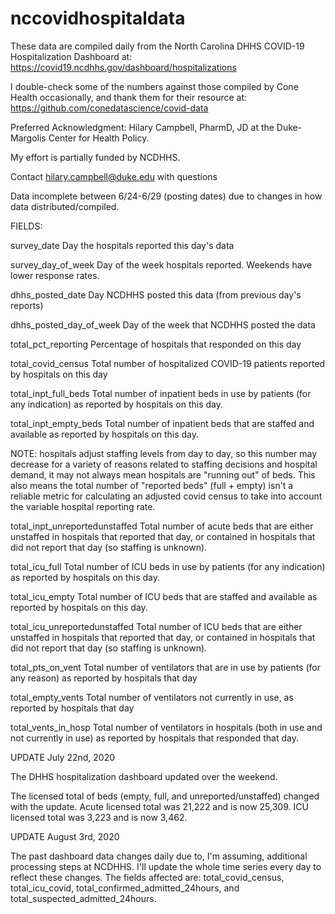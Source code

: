 # nccovidhospitaldata
												
These data are compiled daily from the North Carolina DHHS COVID-19 Hospitalization Dashboard at: https://covid19.ncdhhs.gov/dashboard/hospitalizations

I double-check some of the numbers against those compiled by Cone Health occasionally, and thank them for their resource at: https://github.com/conedatascience/covid-data

Preferred Acknowledgment: Hilary Campbell, PharmD, JD at the Duke-Margolis Center for Health Policy. 

My effort is partially funded by NCDHHS.

Contact hilary.campbell@duke.edu with questions	

Data incomplete between 6/24-6/29 (posting dates) due to changes in how data distributed/compiled.

FIELDS:

survey_date
Day the hospitals reported this day's data

survey_day_of_week
Day of the week hospitals reported. Weekends have lower response rates.

dhhs_posted_date
Day NCDHHS posted this data (from previous day's reports)

dhhs_posted_day_of_week
Day of the week that NCDHHS posted the data

total_pct_reporting
Percentage of hospitals that responded on this day

total_covid_census
Total number of hospitalized COVID-19 patients reported by hospitals on this day	

total_inpt_full_beds
Total number of inpatient beds in use by patients (for any indication) as reported by hospitals on this day.

total_inpt_empty_beds
Total number of inpatient beds that are staffed and available as reported by hospitals on this day.

NOTE: hospitals adjust staffing levels from day to day, so this number may decrease for a variety of reasons related to staffing decisions and hospital demand, it may not always mean hospitals are "running out" of beds. This also means the total number of "reported beds" (full + empty) isn't a reliable metric for calculating an adjusted covid census to take into account the variable hospital reporting rate.

total_inpt_unreportedunstaffed
Total number of acute beds that are either unstaffed in hospitals that reported that day, or contained in hospitals that did not report that day (so staffing is unknown).

total_icu_full
Total number of ICU beds in use by patients (for any indication) as reported by hospitals on this day.

total_icu_empty
Total number of ICU beds that are staffed and available as reported by hospitals on this day.

total_icu_unreportedunstaffed
Total number of ICU beds that are either unstaffed in hospitals that reported that day, or contained in hospitals that did not report that day (so staffing is unknown).

total_pts_on_vent
Total number of ventilators that are in use by patients (for any reason) as reported by hospitals that day

total_empty_vents
Total number of ventilators not currently in use, as reported by hospitals that day

total_vents_in_hosp
Total number of ventilators in hospitals (both in use and not currently in use) as reported by hospitals that responded that day.

UPDATE July 22nd, 2020

The DHHS hospitalization dashboard updated over the weekend.

The licensed total of beds (empty, full, and unreported/unstaffed) changed with the update. Acute licensed total was 21,222 and is now 25,309. ICU licensed total was 3,223 and is now 3,462.

UPDATE August 3rd, 2020

The past dashboard data changes daily due to, I'm assuming, additional processing steps at NCDHHS. I'll update the whole time series every day to reflect these changes. The fields affected are: total_covid_census, total_icu_covid, total_confirmed_admitted_24hours, and total_suspected_admitted_24hours.
